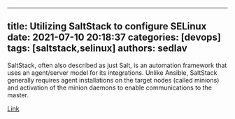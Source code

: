 ---
title: Utilizing SaltStack to configure SELinux
date: 2021-07-10 20:18:37
categories: [devops]
tags: [saltstack,selinux]
authors: sedlav
----

SaltStack, often also described as just Salt, is an automation framework that uses an agent/server model for its integrations. Unlike Ansible, SaltStack generally requires agent installations on the target nodes (called minions) and activation of the minion daemons to enable communications to the master.

[Link](https://linuxconcept.com/tutorial/utilizing-saltstack-to-configure-selinux/)
